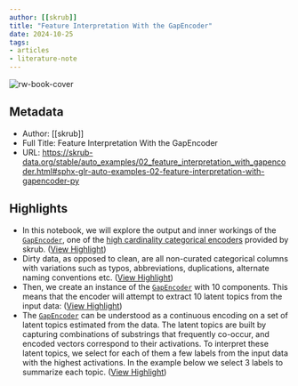 ```yaml
---
author: [[skrub]]
title: "Feature Interpretation With the GapEncoder"
date: 2024-10-25
tags: 
- articles
- literature-note
---
```

![rw-book-cover](https://skrub-data.github.io/stable/_static/skrub.svg)

## Metadata
- Author: [[skrub]]
- Full Title: Feature Interpretation With the GapEncoder
- URL: https://skrub-data.org/stable/auto_examples/02_feature_interpretation_with_gapencoder.html#sphx-glr-auto-examples-02-feature-interpretation-with-gapencoder-py

## Highlights
- In this notebook, we will explore the output and inner workings of the [`GapEncoder`](https://skrub-data.org/stable/reference/generated/skrub.GapEncoder.html#skrub.GapEncoder), one of the [high cardinality categorical encoders](https://inria.hal.science/hal-02171256v4) provided by skrub. ([View Highlight](https://read.readwise.io/read/01jb03tktn8wd2c654hff0a6f4))
- Dirty data, as opposed to clean, are all non-curated categorical columns with variations such as typos, abbreviations, duplications, alternate naming conventions etc. ([View Highlight](https://read.readwise.io/read/01jb03tvj7pvf4pjfxndchc5rw))
- Then, we create an instance of the [`GapEncoder`](https://skrub-data.org/stable/reference/generated/skrub.GapEncoder.html#skrub.GapEncoder) with 10 components. This means that the encoder will attempt to extract 10 latent topics from the input data: ([View Highlight](https://read.readwise.io/read/01jb03v03s0rfkjthzae2yy5z7))
- The [`GapEncoder`](https://skrub-data.org/stable/reference/generated/skrub.GapEncoder.html#skrub.GapEncoder) can be understood as a continuous encoding on a set of latent topics estimated from the data. The latent topics are built by capturing combinations of substrings that frequently co-occur, and encoded vectors correspond to their activations. To interpret these latent topics, we select for each of them a few labels from the input data with the highest activations. In the example below we select 3 labels to summarize each topic. ([View Highlight](https://read.readwise.io/read/01jb03v3hp5kehtshvqvkwgeyg))
